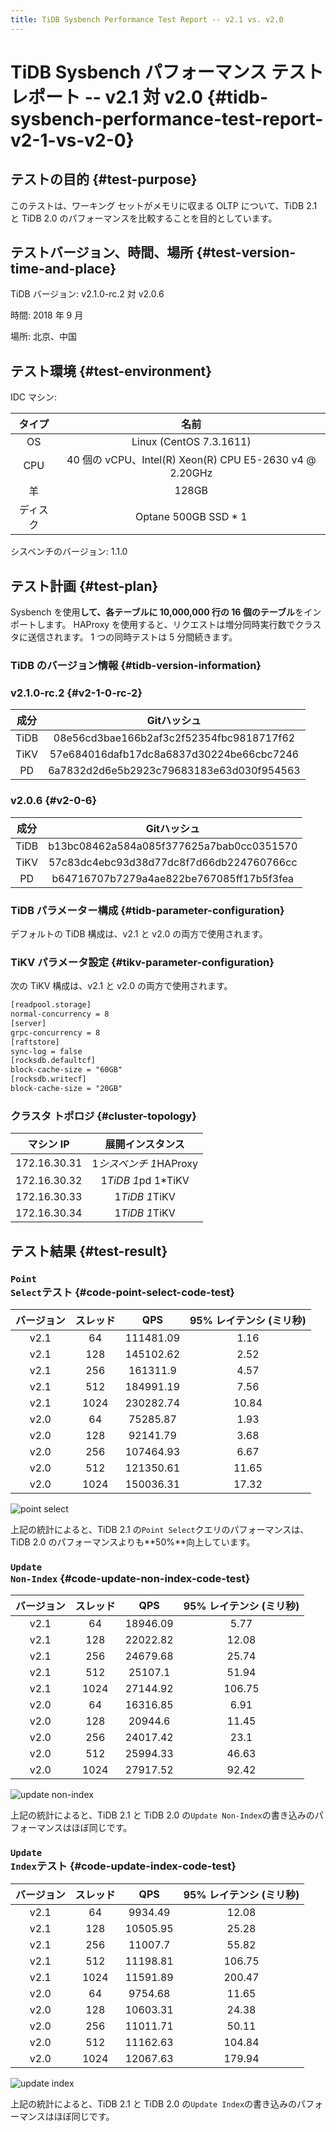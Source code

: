 ```yaml
---
title: TiDB Sysbench Performance Test Report -- v2.1 vs. v2.0
---
```


# TiDB Sysbench パフォーマンス テスト レポート -- v2.1 対 v2.0 {#tidb-sysbench-performance-test-report-v2-1-vs-v2-0}

## テストの目的 {#test-purpose}

このテストは、ワーキング セットがメモリに収まる OLTP について、TiDB 2.1 と TiDB 2.0 のパフォーマンスを比較することを目的としています。

## テストバージョン、時間、場所 {#test-version-time-and-place}

TiDB バージョン: v2.1.0-rc.2 対 v2.0.6

時間: 2018 年 9 月

場所: 北京、中国

## テスト環境 {#test-environment}

IDC マシン:

|  タイプ |                          名前                          |
| :--: | :--------------------------------------------------: |
|  OS  |                Linux (CentOS 7.3.1611)               |
|  CPU | 40 個の vCPU、Intel(R) Xeon(R) CPU E5-2630 v4 @ 2.20GHz |
|   羊  |                         128GB                        |
| ディスク |                 Optane 500GB SSD * 1                 |

シスベンチのバージョン: 1.1.0

## テスト計画 {#test-plan}

Sysbench を使用**して、各テーブルに 10,000,000 行の 16 個のテーブル**をインポートします。 HAProxy を使用すると、リクエストは増分同時実行数でクラスタに送信されます。 1 つの同時テストは 5 分間続きます。

### TiDB のバージョン情報 {#tidb-version-information}

### v2.1.0-rc.2 {#v2-1-0-rc-2}

|  成分  |                  Gitハッシュ                 |
| :--: | :--------------------------------------: |
| TiDB | 08e56cd3bae166b2af3c2f52354fbc9818717f62 |
| TiKV | 57e684016dafb17dc8a6837d30224be66cbc7246 |
|  PD  | 6a7832d2d6e5b2923c79683183e63d030f954563 |

### v2.0.6 {#v2-0-6}

|  成分  |                  Gitハッシュ                 |
| :--: | :--------------------------------------: |
| TiDB | b13bc08462a584a085f377625a7bab0cc0351570 |
| TiKV | 57c83dc4ebc93d38d77dc8f7d66db224760766cc |
|  PD  | b64716707b7279a4ae822be767085ff17b5f3fea |

### TiDB パラメーター構成 {#tidb-parameter-configuration}

デフォルトの TiDB 構成は、v2.1 と v2.0 の両方で使用されます。

### TiKV パラメータ設定 {#tikv-parameter-configuration}

次の TiKV 構成は、v2.1 と v2.0 の両方で使用されます。

```txt
[readpool.storage]
normal-concurrency = 8
[server]
grpc-concurrency = 8
[raftstore]
sync-log = false
[rocksdb.defaultcf]
block-cache-size = "60GB"
[rocksdb.writecf]
block-cache-size = "20GB"
```

### クラスタ トポロジ {#cluster-topology}

|    マシン IP    |      展開インスタンス      |
| :----------: | :----------------: |
| 172.16.30.31 |  1*シスベンチ 1*HAProxy |
| 172.16.30.32 | 1*TiDB 1*pd 1*TiKV |
| 172.16.30.33 |    1*TiDB 1*TiKV   |
| 172.16.30.34 |    1*TiDB 1*TiKV   |

## テスト結果 {#test-result}

### <code>Point Select</code>テスト {#code-point-select-code-test}

| バージョン | スレッド |    QPS    | 95% レイテンシ (ミリ秒) |
| :---: | :--: | :-------: | :-------------: |
|  v2.1 |  64  | 111481.09 |       1.16      |
|  v2.1 |  128 | 145102.62 |       2.52      |
|  v2.1 |  256 |  161311.9 |       4.57      |
|  v2.1 |  512 | 184991.19 |       7.56      |
|  v2.1 | 1024 | 230282.74 |      10.84      |
|  v2.0 |  64  |  75285.87 |       1.93      |
|  v2.0 |  128 |  92141.79 |       3.68      |
|  v2.0 |  256 | 107464.93 |       6.67      |
|  v2.0 |  512 | 121350.61 |      11.65      |
|  v2.0 | 1024 | 150036.31 |      17.32      |

![point select](https://download.pingcap.com/images/docs/sysbench_v3_point_select.png)

上記の統計によると、TiDB 2.1 の`Point Select`クエリのパフォーマンスは、TiDB 2.0 のパフォーマンスよりも**50%**向上しています。

### <code>Update Non-Index</code> {#code-update-non-index-code-test}

| バージョン | スレッド |    QPS   | 95% レイテンシ (ミリ秒) |
| :---: | :--: | :------: | :-------------: |
|  v2.1 |  64  | 18946.09 |       5.77      |
|  v2.1 |  128 | 22022.82 |      12.08      |
|  v2.1 |  256 | 24679.68 |      25.74      |
|  v2.1 |  512 |  25107.1 |      51.94      |
|  v2.1 | 1024 | 27144.92 |      106.75     |
|  v2.0 |  64  | 16316.85 |       6.91      |
|  v2.0 |  128 |  20944.6 |      11.45      |
|  v2.0 |  256 | 24017.42 |       23.1      |
|  v2.0 |  512 | 25994.33 |      46.63      |
|  v2.0 | 1024 | 27917.52 |      92.42      |

![update non-index](https://download.pingcap.com/images/docs/sysbench_v3_update_non_index.png)

上記の統計によると、TiDB 2.1 と TiDB 2.0 の`Update Non-Index`の書き込みのパフォーマンスはほぼ同じです。

### <code>Update Index</code>テスト {#code-update-index-code-test}

| バージョン | スレッド |    QPS   | 95% レイテンシ (ミリ秒) |
| :---: | :--: | :------: | :-------------: |
|  v2.1 |  64  |  9934.49 |      12.08      |
|  v2.1 |  128 | 10505.95 |      25.28      |
|  v2.1 |  256 |  11007.7 |      55.82      |
|  v2.1 |  512 | 11198.81 |      106.75     |
|  v2.1 | 1024 | 11591.89 |      200.47     |
|  v2.0 |  64  |  9754.68 |      11.65      |
|  v2.0 |  128 | 10603.31 |      24.38      |
|  v2.0 |  256 | 11011.71 |      50.11      |
|  v2.0 |  512 | 11162.63 |      104.84     |
|  v2.0 | 1024 | 12067.63 |      179.94     |

![update index](https://download.pingcap.com/images/docs/sysbench_v3_update_index.png)

上記の統計によると、TiDB 2.1 と TiDB 2.0 の`Update Index`の書き込みのパフォーマンスはほぼ同じです。
